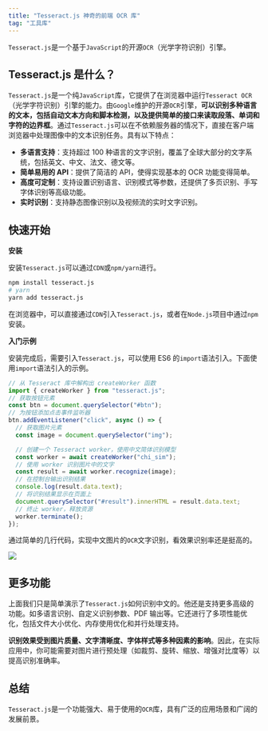 ```yaml
---
title: "Tesseract.js 神奇的前端 OCR 库"
tag: "工具库"
---
```


`Tesseract.js`是一个基于`JavaScript`的开源`OCR`（光学字符识别）引擎。

## Tesseract.js 是什么？

`Tesseract.js`是一个纯`JavaScript`库，它提供了在浏览器中运行`Tesseract OCR`（光学字符识别）引擎的能力。由`Google`维护的开源`OCR`引擎，**可以识别多种语言的文本，包括自动文本方向和脚本检测，以及提供简单的接口来读取段落、单词和字符的边界框**。通过`Tesseract.js`可以在不依赖服务器的情况下，直接在客户端浏览器中处理图像中的文本识别任务。具有以下特点：

- **多语言支持**：支持超过 100 种语言的文字识别，覆盖了全球大部分的文字系统，包括英文、中文、法文、德文等。
- **简单易用的 API**：提供了简洁的 API，使得实现基本的 OCR 功能变得简单。
- **高度可定制**：支持设置识别语言、识别模式等参数，还提供了多页识别、手写字体识别等高级功能。
- **实时识别**：支持静态图像识别以及视频流的实时文字识别。

## 快速开始

**安装**

安装`Tesseract.js`可以通过`CDN`或`npm/yarn`进行。

```sh
npm install tesseract.js
# yarn
yarn add tesseract.js
```

在浏览器中，可以直接通过`CDN`引入`Tesseract.js`，或者在`Node.js`项目中通过`npm`安装。

**入门示例**

安装完成后，需要引入`Tesseract.js`，可以使用 ES6 的`import`语法引入。下面使用`import`语法引入的示例。

```js
// 从 Tesseract 库中解构出 createWorker 函数
import { createWorker } from "tesseract.js";
// 获取按钮元素
const btn = document.querySelector("#btn");
// 为按钮添加点击事件监听器
btn.addEventListener("click", async () => {
  // 获取图片元素
  const image = document.querySelector("img");

  // 创建一个 Tesseract worker，使用中文简体识别模型
  const worker = await createWorker("chi_sim");
  // 使用 worker 识别图片中的文字
  const result = await worker.recognize(image);
  // 在控制台输出识别结果
  console.log(result.data.text);
  // 将识别结果显示在页面上
  document.querySelector("#result").innerHTML = result.data.text;
  // 终止 worker，释放资源
  worker.terminate();
});
```

通过简单的几行代码，实现中文图片的`OCR`文字识别，看效果识别率还是挺高的。

<img src="../imgs/67/01.webp" />

## 更多功能

上面我们只是简单演示了`Tesseract.js`如何识别中文的。他还是支持更多高级的功能。如多语言识别、自定义识别参数、PDF 输出等。它还进行了多项性能优化，包括文件大小优化、内存使用优化和并行处理支持。

**识别效果受到图片质量、文字清晰度、字体样式等多种因素的影响**。因此，在实际应用中，你可能需要对图片进行预处理（如裁剪、旋转、缩放、增强对比度等）以提高识别准确率。

## 总结

`Tesseract.js`是一个功能强大、易于使用的`OCR`库，具有广泛的应用场景和广阔的发展前景。

